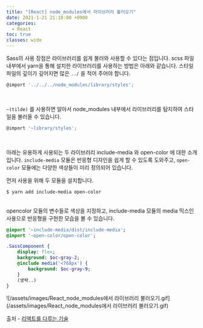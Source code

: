 ```yaml
---
title: "[React] node_modules에서 라이브러리 불러오기"
date: 2021-1-21 21:18:00 +0900
categories:
  - React
toc: true
classes: wide
---
```


Sass의 사용 장점은 라이브러리를 쉽게 불러와 사용할 수 있다는 점입니다. scss 파일 내부에서 yarn을 통해 설치한 라이브러리를 사용하는 방법은 아래와 같습니다. 스타일 파일의 깊이가 깊어지면 많은 `../` 을 적어 주어야 합니다.

```jsx
@import '../../../node_modules/library/styles';
```

<br>

`~(tilde)` 를 사용하면 알아서 node_modules 내부에서 라이브러리를 탐지하여 스타일을 불러올 수 있습니다.

```jsx
@import '~library/styles';
```

<br>

아래는 유용하게 사용되는 두 라이브러리 include-media 와 open-color 에 대한 소개입니다. `include-media` 모듈은 반응형 디자인을 쉽게 할 수 있도록 도와주고, `open-color` 모듈에는 다양한 색상들이 미리 정의되어 있습니다.

먼저 사용을 위해 두 모듈을 설치합니다.

```bash
$ yarn add include-media open-color
```

<br>
opencolor 모듈의 변수들로 색상을 지정하고, include-media 모듈의 media 믹스인 사용으로 반응형을 구현한 모습을 볼 수 있습니다.

```sass
@import '~include-media/dist/include-media';
@import '~open-color/open-color';

.SassComponent {
    display: flex;
    background: $oc-gray-2;
    @include media('<768px') {
        background: $oc-gray-9;
    }
    (생략..)
}
```

![/assets/images/React_node_modules에서 라이브러리 불러오기.gif](/assets/images/React_node_modules에서 라이브러리 불러오기.gif)

출처 - [리액트를 다루는 기술](http://www.kyobobook.co.kr/product/detailViewKor.laf?ejkGb=KOR&mallGb=KOR&barcode=9791160508796&orderClick=LEa&Kc=)